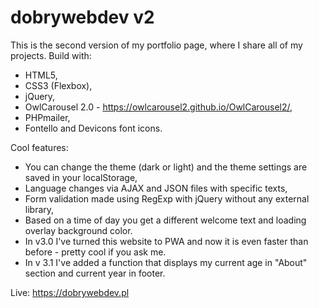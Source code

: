 # dobrywebdev v2

This is the second version of my portfolio page, where I share all of my projects.
Build with:
- HTML5,
- CSS3 (Flexbox),
- jQuery,
- OwlCarousel 2.0 - https://owlcarousel2.github.io/OwlCarousel2/,
- PHPmailer,
- Fontello and Devicons font icons.

Cool features:
- You can change the theme (dark or light) and the theme settings are saved in your localStorage,
- Language changes via AJAX and JSON files with specific texts,
- Form validation made using RegExp with jQuery without any external library,
- Based on a time of day you get a different welcome text and loading overlay background color.
- In v3.0 I've turned this website to PWA and now it is even faster than before - pretty cool if you ask me. 
- In v 3.1 I've added a function that displays my current age in "About" section and current year in footer.

Live: https://dobrywebdev.pl

